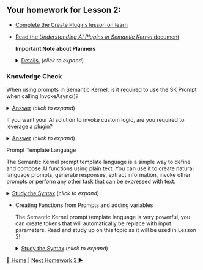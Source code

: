 ## Your homework for Lesson 2:

- [Complete the Create Plugins lesson on learn](https://learn.microsoft.com/en-us/training/modules/create-plugins-semantic-kernel/) 

- [Read the *Understanding AI Plugins in Semantic Kernel* document](https://learn.microsoft.com/en-us/semantic-kernel/agents/plugins/?tabs=Csharp)

  **Important Note about Planners**
   <details>
      <summary><u>Details.</u> (<i>click to expand</i>)</summary>
      <!-- have to be followed by an empty line! -->

      
     The StepWise and HandleBar planners are being deprecated.  We are recommending that customer leverage Auto Invoke as opposed to user either of these planners.  The SK team has been working on a new planner that will replace these and it has been proven to be much more efficient.  In most cases we are finding that a planner is simply not needed and using multiple plugins with Auto Invoke often proves to be much more efficient.  If you need more control you can use an *intent* pattern to control flow.
          
  </details>

### Knowledge Check
When using prompts in Semantic Kernel, is it required to use the SK Prompt when calling InvokeAsync()?
   <details>
    <summary><u>Answer</u> (<i>click to expand</i>)</summary>
    <!-- have to be followed by an empty line! -->
 
     No. As demonstrated in the code examples, you can use a variety of techniques for prompts i.e. interpolated strings, just a regular string as a prompt, load from file or inline.
          
  </details>

If you want your AI solution to invoke custom logic, are you required to leverage a plugin?
  <details>
    <summary><u>Answer</u> (<i>click to expand</i>)</summary>
    <!-- have to be followed by an empty line! -->
      Yes.  You need to use native functions for this and this does require that you build a plugin for this.  Take a look at the Plugin Examples in the Lesson-2 solution for examples.   
     
  </details>

Prompt Template Language

  The Semantic Kernel prompt template language is a simple way to define and compose AI functions using plain text. You can use it to create natural language prompts, generate responses, 
  extract information, invoke other prompts or perform any other task that can be expressed with text.
  <details>
    <summary><u>Study the Syntax</u> (<i>click to expand</i>)</summary>
    <!-- have to be followed by an empty line! -->

      
     [Prompt Template Syntax](https://learn.microsoft.com/en-us/semantic-kernel/prompts/prompt-template-syntax)
          
  </details>

- Creating Functions from Prompts and adding variables

  The Semantic Kernel prompt template language is very powerful, you can create tokens that will automatically be replace with input parameters.  Read and study up on this topic as it will be used in Lesson 2!
  <details>
    <summary><u>Study the Syntax</u> (<i>click to expand</i>)</summary>
    <!-- have to be followed by an empty line! -->

      
     [Example of templatizing prompts and using variables](https://learn.microsoft.com/en-us/semantic-kernel/prompts/templatizing-prompts?tabs=Csharp))
          
  </details>

[🔼 Home ](/README.md) | [Next Homework 3 ▶](/homework/lesson-3/README.md)
